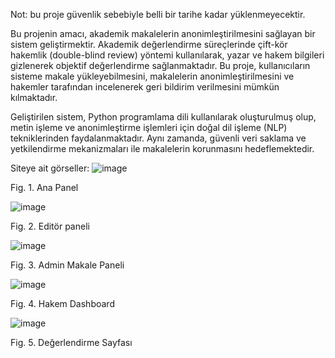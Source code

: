Not: bu proje güvenlik sebebiyle belli bir tarihe kadar yüklenmeyecektir.

Bu projenin amacı, akademik makalelerin anonimleştirilmesini sağlayan bir sistem geliştirmektir. 
Akademik değerlendirme süreçlerinde çift-kör hakemlik (double-blind review) yöntemi kullanılarak, 
yazar ve hakem bilgileri gizlenerek objektif değerlendirme sağlanmaktadır. Bu proje, kullanıcıların
sisteme makale yükleyebilmesini, makalelerin anonimleştirilmesini ve hakemler tarafından incelenerek
geri bildirim verilmesini mümkün kılmaktadır.

Geliştirilen sistem, Python programlama dili kullanılarak oluşturulmuş olup, metin işleme ve 
anonimleştirme işlemleri için doğal dil işleme (NLP) tekniklerinden faydalanmaktadır. Aynı zamanda, 
güvenli veri saklama ve yetkilendirme mekanizmaları ile makalelerin korunmasını hedeflemektedir.

Siteye ait görseller:
![image](https://github.com/user-attachments/assets/68cb2036-23c6-455a-abaa-9cb67b72be10)

Fig. 1. Ana Panel


![image](https://github.com/user-attachments/assets/d01f85a8-68ae-45c7-8cdb-380a4ea05328)


Fig. 2. Editör paneli


![image](https://github.com/user-attachments/assets/777f2741-e062-4b36-8d39-fc25d6065611)

Fig. 3. Admin Makale Paneli

![image](https://github.com/user-attachments/assets/e1746c65-51e7-49df-b24c-b78079ed064c)

 
Fig. 4. Hakem Dashboard


![image](https://github.com/user-attachments/assets/64d284af-f4a2-4890-b845-5837abfd54ec)

Fig. 5. Değerlendirme Sayfası




